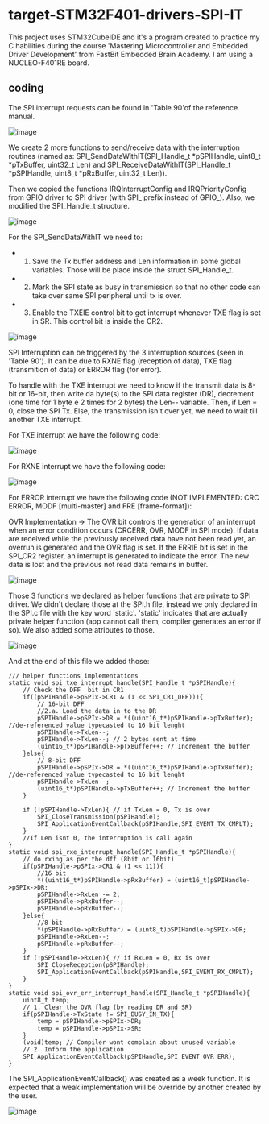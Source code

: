 # target-STM32F401-drivers-SPI-IT
This project uses STM32CubeIDE and it's a program created to practice my C habilities during the course 'Mastering Microcontroller and Embedded Driver Development' from FastBit Embedded Brain Academy. I am using a NUCLEO-F401RE board.

## coding

The SPI interrupt requests can be found in 'Table 90'of the reference manual.

![image](https://user-images.githubusercontent.com/58916022/209451675-e631a6d0-f1fb-4a39-b7cd-bdee6000f3bb.png)

We create 2 more functions to send/receive data with the interruption routines (named as: SPI_SendDataWithIT(SPI_Handle_t *pSPIHandle, uint8_t *pTxBuffer, uint32_t Len) and SPI_ReceiveDataWithIT(SPI_Handle_t *pSPIHandle, uint8_t *pRxBuffer, uint32_t Len)). 

Then we copied the functions IRQInterruptConfig and IRQPriorityConfig from GPIO driver to SPI driver (with SPI_ prefix instead of GPIO_). Also, we modified the SPI_Handle_t structure.

![image](https://user-images.githubusercontent.com/58916022/209452111-f1414f5f-8e9e-4fea-9789-a3734383f517.png)

For the SPI_SendDataWithIT we need to: 

* 1. Save the Tx buffer address and Len information in some global variables. Those will be place inside the struct SPI_Handle_t.

* 2. Mark the SPI state as busy in transmission so that no other code can take over same SPI peripheral until tx is over.

* 3. Enable the TXEIE control bit to get interrupt whenever TXE flag is set in SR. This control bit is inside the CR2.

![image](https://user-images.githubusercontent.com/58916022/209453201-92996f0c-5f6f-4558-96d4-a9a0cd91a22d.png)

SPI Interruption can be triggered by the 3 interruption sources (seen in 'Table 90'). It can be due to RXNE flag (reception of data), TXE flag (transmition of data) or ERROR flag (for error).

To handle with the TXE interrupt we need to know if the transmit data is 8-bit or 16-bit, then write da byte(s) to the SPI data register (DR), decrement (one time for 1 byte e 2 times for 2 bytes) the Len-- variable. Then, if Len = 0, close the SPI Tx. Else, the transmission isn't over yet, we need to wait till another TXE interrupt.

For TXE interrupt we have the following code:

![image](https://user-images.githubusercontent.com/58916022/209453768-0d2065d5-23a3-4ede-8285-1c052d00fba4.png)

For RXNE interrupt we have the following code:

![image](https://user-images.githubusercontent.com/58916022/209453773-c2573b57-cfbd-4259-bd86-1f23616d8a21.png)

For ERROR interrupt we have the following code (NOT IMPLEMENTED: CRC ERROR, MODF [multi-master] and FRE [frame-format]):

OVR Implementation -> The OVR bit controls the generation of an interrupt when an error condition occurs (CRCERR, OVR, MODF in SPI mode). If data are received while the previously received data have not been read yet, an overrun is generated and the OVR flag is set. If the ERRIE bit is set in the SPI_CR2 register, an interrupt is generated to indicate the error. The new data is lost and the previous not read data remains in buffer.

![image](https://user-images.githubusercontent.com/58916022/209453776-5c861231-d19c-4e73-9f42-98d91dc28d6f.png)

Those 3 functions we declared as helper functions that are private to SPI driver. We didn't declare those at the SPI.h file, instead we only declared in the SPI.c file with the key word 'static'. 'static' indicates that are actually private helper function (app cannot call them, compiler generates an error if so). We also added some atributes to those.

![image](https://user-images.githubusercontent.com/58916022/209470272-bd611ce3-b63d-40ac-bcaa-dd26a2b73ca1.png)

And at the end of this file we added those:

```
/// helper functions implementations
static void spi_txe_interrupt_handle(SPI_Handle_t *pSPIHandle){
	// Check the DFF  bit in CR1
	if((pSPIHandle->pSPIx->CR1 & (1 << SPI_CR1_DFF))){
		// 16-bit DFF
		//2.a. Load the data in to the DR
		pSPIHandle->pSPIx->DR = *((uint16_t*)pSPIHandle->pTxBuffer); //de-referenced value typecasted to 16 bit lenght
		pSPIHandle->TxLen--;
		pSPIHandle->TxLen--; // 2 bytes sent at time
		(uint16_t*)pSPIHandle->pTxBuffer++; // Increment the buffer
	}else{
		// 8-bit DFF
		pSPIHandle->pSPIx->DR = *((uint16_t*)pSPIHandle->pTxBuffer); //de-referenced value typecasted to 16 bit lenght
		pSPIHandle->TxLen--;
		(uint16_t*)pSPIHandle->pTxBuffer++; // Increment the buffer
	}

	if (!pSPIHandle->TxLen){ // if TxLen = 0, Tx is over
		SPI_CloseTransmission(pSPIHandle);
		SPI_ApplicationEventCallback(pSPIHandle,SPI_EVENT_TX_CMPLT);
	}
	//If Len isnt 0, the interruption is call again
}
static void spi_rxe_interrupt_handle(SPI_Handle_t *pSPIHandle){
	// do rxing as per the dff (8bit or 16bit)
	if(pSPIHandle->pSPIx->CR1 & (1 << 11)){
		//16 bit
		*((uint16_t*)pSPIHandle->pRxBuffer) = (uint16_t)pSPIHandle->pSPIx->DR;
		pSPIHandle->RxLen -= 2;
		pSPIHandle->pRxBuffer--;
		pSPIHandle->pRxBuffer--;
	}else{
		//8 bit
		*(pSPIHandle->pRxBuffer) = (uint8_t)pSPIHandle->pSPIx->DR;
		pSPIHandle->RxLen--;
		pSPIHandle->pRxBuffer--;
	}
	if (!pSPIHandle->RxLen){ // if RxLen = 0, Rx is over
		SPI_CloseReception(pSPIHandle);
		SPI_ApplicationEventCallback(pSPIHandle,SPI_EVENT_RX_CMPLT);
	}
}
static void spi_ovr_err_interrupt_handle(SPI_Handle_t *pSPIHandle){
	uint8_t temp;
	// 1. Clear the OVR flag (by reading DR and SR)
	if(pSPIHandle->TxState != SPI_BUSY_IN_TX){
		temp = pSPIHandle->pSPIx->DR;
		temp = pSPIHandle->pSPIx->SR;
	}
	(void)temp; // Compiler wont complain about unused variable
	// 2. Inform the application
	SPI_ApplicationEventCallback(pSPIHandle,SPI_EVENT_OVR_ERR);
}

```

The SPI_ApplicationEventCallback() was created as a week function. It is expected that a weak implementation will be override by another created by the user.

![image](https://user-images.githubusercontent.com/58916022/209470351-de234b7e-9ea4-4d26-8ee6-c8f932b1c23d.png)




